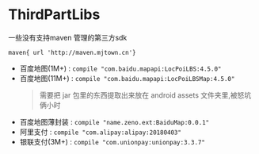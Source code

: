 # ThirdPartLibs

一些没有支持maven 管理的第三方sdk

`maven{ url 'http://maven.mjtown.cn'}`

- 百度地图(1M+) : `compile "com.baidu.mapapi:LocPoiLBS:4.5.0"`
- 百度地图(11M+) : `compile "com.baidu.mapapi:LocPoiLBSMap:4.5.0"`
    > 需要把 jar 包里的东西提取出来放在 android assets 文件夹里,被怒坑俩小时
- 百度地图薄封装 : `compile "name.zeno.ext:BaiduMap:0.0.1"`
- 阿里支付 : `compile "com.alipay:alipay:20180403"`
- 银联支付(3M+) : `compile "com.unionpay:unionpay:3.3.7"`

